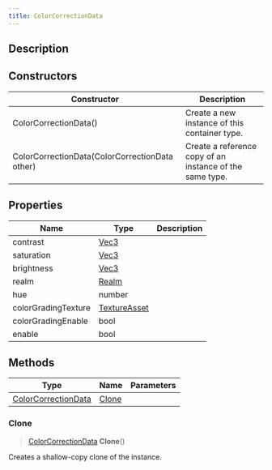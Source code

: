 ```yaml
---
title: ColorCorrectionData
---
```

## Description

## Constructors

| Constructor                                    | Description                                              |
| ---------------------------------------------- | -------------------------------------------------------- |
| ColorCorrectionData()                          | Create a new instance of this container type.            |
| ColorCorrectionData(ColorCorrectionData other) | Create a reference copy of an instance of the same type. |

## Properties

| Name                | Type                                             | Description |
| ------------------- | ------------------------------------------------ | ----------- |
| contrast            | [Vec3](/vext/ref/shared/class/Vec3)                |             |
| saturation          | [Vec3](/vext/ref/shared/class/Vec3)                |             |
| brightness          | [Vec3](/vext/ref/shared/class/Vec3)                |             |
| realm               | [Realm](/vext/ref/fb/realm)               |             |
| hue                 | number                                           |             |
| colorGradingTexture | [TextureAsset](/vext/ref/fb/textureasset) |             |
| colorGradingEnable  | bool                                             |             |
| enable              | bool                                             |             |

## Methods

| Type                                                            | Name            | Parameters |
| --------------------------------------------------------------- | --------------- | ---------- |
| [ColorCorrectionData](/vext/ref/cls/clt/colorcorrectiondata) | [Clone](#clone) |            |

### Clone

> [ColorCorrectionData](/vext/ref/cls/clt/colorcorrectiondata) **Clone**()

Creates a shallow-copy clone of the instance.
